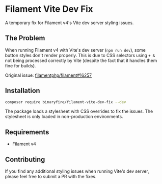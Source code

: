 # Filament Vite Dev Fix

A temporary fix for Filament v4's Vite dev server styling issues.

## The Problem

When running Filament v4 with Vite's dev server (`npm run dev`), some button styles don't render properly. This is due to CSS selectors using `+ &` not being processed correctly by Vite (despite the fact that it handles them fine for builds).

Original issue: [filamentphp/filament#16257](https://github.com/filamentphp/filament/issues/16257)

## Installation

```bash
composer require binaryfire/filament-vite-dev-fix --dev
```

The package loads a stylesheet with CSS overrides to fix the issues. The stylesheet is only loaded in non-production environments.

## Requirements

- Filament v4

## Contributing

If you find any additional styling issues when running Vite's dev server, please feel free to submit a PR with the fixes.

